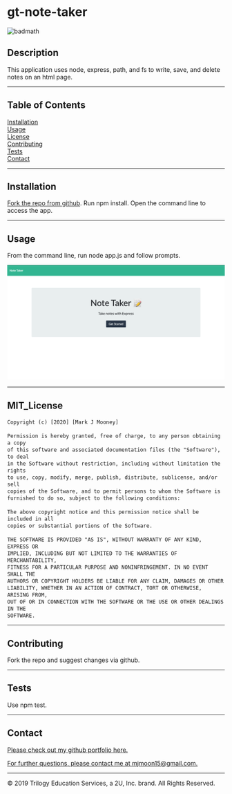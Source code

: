 # gt-note-taker
  
  ![badmath](https://img.shields.io/github/forks/mjmoon15/gt-note-taker?style=social)
  
  ## Description
  
  This application uses node, express, path, and fs to write, save, and delete notes on an html page. 
  
  ---
  
  ## Table of Contents 

  [Installation](#installation)  
  [Usage](#usage)  
  [License](#MIT_license)  
  [Contributing](#contributing)  
  [Tests](#tests)  
  [Contact](#contact)
  
  ---

  ## Installation 

  
  [Fork the repo from github](https://github.com/mjmoon15/gt-note-taker). Run npm install. Open the command line to access the app.
  
  ---

  ## Usage
  
  From the command line, run node app.js and follow prompts. 

  ![Note taker finished product](public/assets/note-taker-index.png "Index.html start page for note taker.")

  ---

  ## MIT_License

    Copyright (c) [2020] [Mark J Mooney]

    Permission is hereby granted, free of charge, to any person obtaining a copy
    of this software and associated documentation files (the "Software"), to deal
    in the Software without restriction, including without limitation the rights
    to use, copy, modify, merge, publish, distribute, sublicense, and/or sell
    copies of the Software, and to permit persons to whom the Software is
    furnished to do so, subject to the following conditions:

    The above copyright notice and this permission notice shall be included in all
    copies or substantial portions of the Software.

    THE SOFTWARE IS PROVIDED "AS IS", WITHOUT WARRANTY OF ANY KIND, EXPRESS OR
    IMPLIED, INCLUDING BUT NOT LIMITED TO THE WARRANTIES OF MERCHANTABILITY,
    FITNESS FOR A PARTICULAR PURPOSE AND NONINFRINGEMENT. IN NO EVENT SHALL THE
    AUTHORS OR COPYRIGHT HOLDERS BE LIABLE FOR ANY CLAIM, DAMAGES OR OTHER
    LIABILITY, WHETHER IN AN ACTION OF CONTRACT, TORT OR OTHERWISE, ARISING FROM,
    OUT OF OR IN CONNECTION WITH THE SOFTWARE OR THE USE OR OTHER DEALINGS IN THE
    SOFTWARE.
  
  ---

  ## Contributing
  
  Fork the repo and suggest changes via github.
  
  ---

  ## Tests
  
  Use npm test.
  
  ---

  ## Contact

  [Please check out my github portfolio here.](https://github.com/mjmoon15)
  

  [For further questions, please contact me at mjmoon15@gmail.com.](mailto:mjmoon15@gmail.com) 
  
  ---
  © 2019 Trilogy Education Services, a 2U, Inc. brand. All Rights Reserved.

